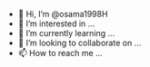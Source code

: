 - 👋 Hi, I’m @osama1998H
- 👀 I’m interested in ...
- 🌱 I’m currently learning ...
- 💞️ I’m looking to collaborate on ...
- 📫 How to reach me ...

<!---
osama1998H/osama1998H is a ✨ special ✨ repository because its `README.md` (this file) appears on your GitHub profile.
You can click the Preview link to take a look at your changes.
--->
